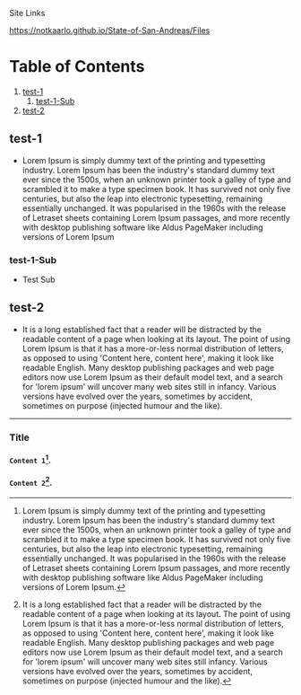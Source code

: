 Site Links

https://notkaarlo.github.io/State-of-San-Andreas/Files

# Table of Contents
1. [test-1](#test-1)
   1. [test-1-Sub](#test-1-Sub)
2. [test-2](#test-2)

##

## test-1 <a name="test-1"></a>
- Lorem Ipsum is simply dummy text of the printing and typesetting industry. Lorem Ipsum has been the industry's standard dummy text ever since the 1500s, when an      unknown printer took a galley of type and scrambled it to make a type specimen book. It has survived not only five centuries, but also the leap into electronic          typesetting, remaining essentially unchanged. It was popularised in the 1960s with the release of Letraset sheets containing Lorem Ipsum passages, and more recently    with desktop publishing software like Aldus PageMaker including versions of Lorem Ipsum
### test-1-Sub <a name="test-1-Sub"></a>
- Test Sub
## test-2 <a name="test-2"></a>
- It is a long established fact that a reader will be distracted by the readable content of a page when looking at its layout. The point of using Lorem Ipsum is       that it has a more-or-less normal distribution of letters, as opposed to using 'Content here, content here', making it look like readable English. Many desktop         publishing packages and web page editors now use Lorem Ipsum as their default model text, and a search for 'lorem ipsum' will uncover many web sites still in
infancy. Various versions have evolved over the years, sometimes by accident, sometimes on purpose (injected humour and the like).

---

### Title
#### `Content 1`[^1].
#### `Content 2`[^2].

[^1]:  Lorem Ipsum is simply dummy text of the printing and typesetting industry. Lorem Ipsum has been the industry's standard dummy text ever since the 1500s, when an    unknown printer took a galley of type and scrambled it to make a type specimen book. It has survived not only five centuries, but also the leap into electronic        typesetting, remaining essentially unchanged. It was popularised in the 1960s with the release of Letraset sheets containing Lorem Ipsum passages, and more recently    with desktop publishing software like Aldus PageMaker including versions of Lorem Ipsum.  
[^2]:  It is a long established fact that a reader will be distracted by the readable content of a page when looking at its layout. The point of using Lorem Ipsum is      that it has a more-or-less normal distribution of letters, as opposed to using 'Content here, content here', making it look like readable English. Many desktop        publishing packages and web page editors now use Lorem Ipsum as their default model text, and a search for 'lorem ipsum' will uncover many web sites still              infancy. Various versions have evolved over the years, sometimes by accident, sometimes on purpose (injected humour and the like). 
